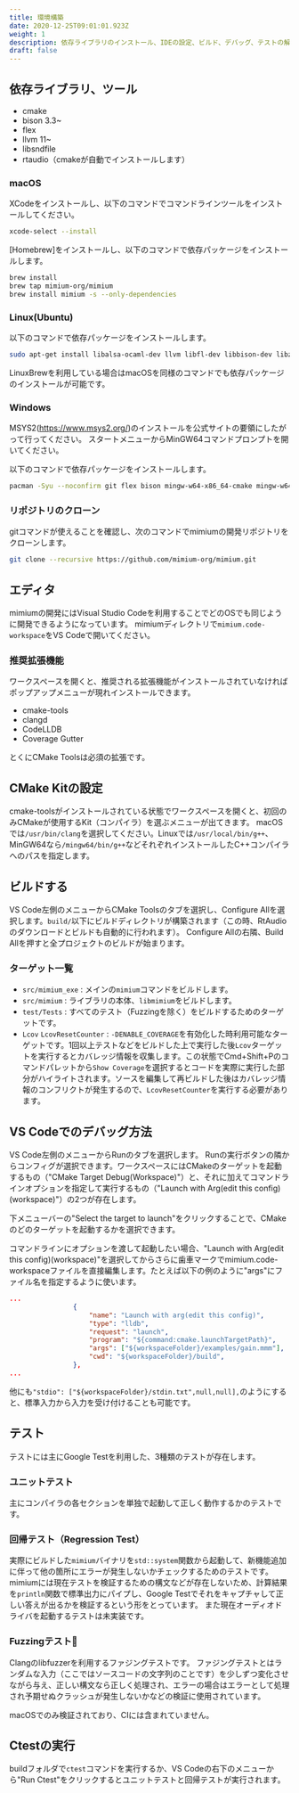 ```yaml
---
title: 環境構築
date: 2020-12-25T09:01:01.923Z
weight: 1
description: 依存ライブラリのインストール、IDEの設定、ビルド、デバッグ、テストの解説
draft: false
---
```

## 依存ライブラリ、ツール

* cmake
* bison 3.3~
* flex
* llvm 11~
* libsndfile
* rtaudio（cmakeが自動でインストールします）

### macOS

XCodeをインストールし、以下のコマンドでコマンドラインツールをインストールしてください。
```sh
xcode-select --install
```

[Homebrew]をインストールし、以下のコマンドで依存パッケージをインストールします。

```sh
brew install 
brew tap mimium-org/mimium
brew install mimium -s --only-dependencies
```
### Linux(Ubuntu)

以下のコマンドで依存パッケージをインストールします。

```sh
sudo apt-get install libalsa-ocaml-dev llvm libfl-dev libbison-dev libz-dev libsndfile-dev libopus-dev gcc-9 ninja-build
```

LinuxBrewを利用している場合はmacOSを同様のコマンドでも依存パッケージのインストールが可能です。

### Windows

MSYS2(https://www.msys2.org/)のインストールを公式サイトの要領にしたがって行ってください。
スタートメニューからMinGW64コマンドプロンプトを開いてください。

以下のコマンドで依存パッケージをインストールします。

```sh
pacman -Syu --noconfirm git flex bison mingw-w64-x86_64-cmake mingw-w64-x86_64-gcc mingw64/mingw-w64-x86_64-libsndfile mingw64/mingw-w64-x86_64-opus mingw-w64-x86_64-ninja mingw-w64-x86_64-llvm
```

### リポジトリのクローン

gitコマンドが使えることを確認し、次のコマンドでmimiumの開発リポジトリをクローンします。

```sh
git clone --recursive https://github.com/mimium-org/mimium.git
```

## エディタ

mimiumの開発にはVisual Studio Codeを利用することでどのOSでも同じように開発できるようになっています。
mimiumディレクトリで`mimium.code-workspace`をVS Codeで開いてください。
### 推奨拡張機能

ワークスペースを開くと、推奨される拡張機能がインストールされていなければポップアップメニューが現れインストールできます。

* cmake-tools
* clangd
* CodeLLDB
* Coverage Gutter

とくにCMake Toolsは必須の拡張です。

## CMake Kitの設定

cmake-toolsがインストールされている状態でワークスペースを開くと、初回のみCMakeが使用するKit（コンパイラ）を選ぶメニューが出てきます。
macOSでは`/usr/bin/clang`を選択してください。Linuxでは`/usr/local/bin/g++`、MinGW64なら`/mingw64/bin/g++`などそれぞれインストールしたC++コンパイラへのパスを指定します。
## ビルドする

VS Code左側のメニューからCMake Toolsのタブを選択し、Configure Allを選択します。`build/`以下にビルドディレクトリが構築されます（この時、RtAudioのダウンロードとビルドも自動的に行われます）。
Configure Allの右隣、Build Allを押すと全プロジェクトのビルドが始まります。

### ターゲット一覧

- `src/mimium_exe` : メインの`mimium`コマンドをビルドします。
- `src/mimium` : ライブラリの本体、`libmimium`をビルドします。
- `test/Tests` : すべてのテスト（Fuzzingを除く）をビルドするためのターゲットです。
- `Lcov` `LcovResetCounter` : `-DENABLE_COVERAGE`を有効化した時利用可能なターゲットです。1回以上テストなどをビルドした上で実行した後`Lcov`ターゲットを実行するとカバレッジ情報を収集します。この状態でCmd+Shift+Pのコマンドパレットから`Show Coverage`を選択するとコードを実際に実行した部分がハイライトされます。ソースを編集して再ビルドした後はカバレッジ情報のコンフリクトが発生するので、`LcovResetCounter`を実行する必要があります。

## VS Codeでのデバッグ方法

VS Code左側のメニューからRunのタブを選択します。
Runの実行ボタンの隣からコンフィグが選択できます。ワークスペースにはCMakeのターゲットを起動するもの（"CMake Target Debug(Workspace)"）と、それに加えてコマンドラインオプションを指定して実行するもの（"Launch with Arg(edit this config)(workspace)"）の2つが存在します。

下メニューバーの"Select the target to launch"をクリックすることで、CMakeのどのターゲットを起動するかを選択できます。

コマンドラインにオプションを渡して起動したい場合、"Launch with Arg(edit this config)(workspace)"を選択してからさらに歯車マークでmimium.code-workspaceファイルを直接編集します。たとえば以下の例のように"args"にファイル名を指定するように使います。

```json
...
				{
					"name": "Launch with arg(edit this config)", 
					"type": "lldb",
					"request": "launch",
					"program": "${command:cmake.launchTargetPath}",
					"args": ["${workspaceFolder}/examples/gain.mmm"], 
					"cwd": "${workspaceFolder}/build", 
				},
...
```
他にも`"stdio": ["${workspaceFolder}/stdin.txt",null,null],`のようにすると、標準入力から入力を受け付けることも可能です。
## テスト

テストには主にGoogle Testを利用した、3種類のテストが存在します。

### ユニットテスト

主にコンパイラの各セクションを単独で起動して正しく動作するかのテストです。

### 回帰テスト（Regression Test）

実際にビルドした`mimium`バイナリを`std::system`関数から起動して、新機能追加に伴って他の箇所にエラーが発生しないかチェックするためのテストです。
mimiumには現在テストを検証するための構文などが存在しないため、計算結果を`println`関数で標準出力にパイプし、Google Testでそれをキャプチャして正しい答えが出るかを検証するという形をとっています。
また現在オーディオドライバを起動するテストは未実装です。

### Fuzzingテスト

Clangのlibfuzzerを利用するファジングテストです。
ファジングテストとはランダムな入力（ここではソースコードの文字列のことです）を少しずつ変化させながら与え、正しい構文なら正しく処理され、エラーの場合はエラーとして処理され予期せぬクラッシュが発生しないかなどの検証に使用されています。

macOSでのみ検証されており、CIには含まれていません。
## Ctestの実行

buildフォルダで`ctest`コマンドを実行するか、VS Codeの右下のメニューから"Run Ctest"をクリックするとユニットテストと回帰テストが実行されます。